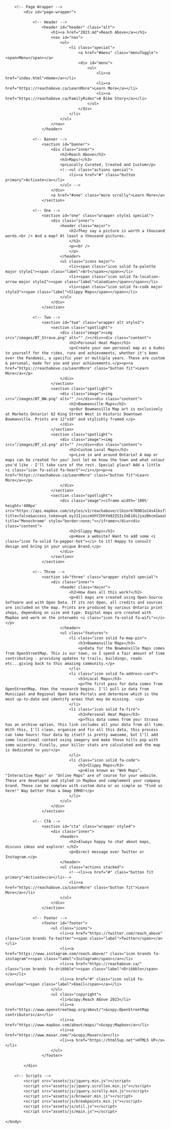 ---
---
<html>
	<head>
		<title>Reach Above</title>
		<meta charset="utf-8" />
		<meta name="viewport" content="width=device-width, initial-scale=1, user-scalable=no" />
		<link rel="stylesheet" href="assets/css/main.css" />
		<noscript><link rel="stylesheet" href="assets/css/noscript.css" /></noscript>
	</head>
	<body class="landing is-preload">

		<!-- Page Wrapper -->
			<div id="page-wrapper">

				<!-- Header -->
					<header id="header" class="alt">
						<h1><a href="2023.md">Reach Above</a></h1>
						<nav id="nav">
							<ul>
								<li class="special">
									<a href="#menu" class="menuToggle"><span>Menu</span></a>
									<div id="menu">
										<ul>
											<li><a href="index.html">Home</a></li>
											<li><a href="https://reachabove.ca/LearnMore">Learn More</a></li>
											<li><a href="https://reachabove.ca/FamilyRides">A Bike Story</a></li>
										</ul>
									</div>
								</li>
							</ul>
						</nav>
					</header>

				<!-- Banner -->
					<section id="banner">
						<div class="inner">
							<h2>Reach Above</h2>
							<h3>Maps!</h3>
							<p>Locally Curated, Created and Custom</p>
							<!--<ul class="actions special">
								<li><a href="#" class="button primary">Activate</a></li>
							</ul> -->
						</div>
						<a href="#one" class="more scrolly">Learn More</a>
					</section>

				<!-- One -->
					<section id="one" class="wrapper style1 special">
						<div class="inner">
							<header class="major">
								<h2>They say a picture is worth a thousand words.<br /> And a map? At least a thousand pictures. 
								</h2>
								<p><br />
								</p>
							</header>
							<ul class="icons major">
								<li><span class="icon solid fa-palette major style1"><span class="label">Art</span></span></li>
								<li><span class="icon solid fa-location-arrow major style2"><span class="label">Canadian</span></span></li>
								<li><span class="icon solid fa-code major style3"><span class="label">Slippy Maps</span></span></li>
							</ul>
						</div>
					</section>

				<!-- Two -->
					<section id="two" class="wrapper alt style2">
						<section class="spotlight">
							<div class="image"><img src="/images/BT_Strava.png" alt="" /></div><div class="content">
								<h2>Personal Heat Maps</h2>
								<p>Create your own personal map as a kudos to yourself for the rides, runs and achievements, whether it's been over the Pandemic, a specific year or multiple years. These are custom & personal, made for you and your achievements.</p><p><a href="https://reachabove.ca/LearnMore" class="button fit">Learn More</a></p>
							</div>
						</section>
						<section class="spotlight">
							<div class="image"><img src="/images/BT_BW.png" alt="" /></div><div class="content">
								<h2>Bowmanville Maps</h2>
								<p>Our Bowmanville Map art is exclusively at Markets Ontario! 62 King Street West in Historic Downtown Bowmanville. Prints are 12"x16" and stylishly framed.</p>
							</div>
						</section>
						<section class="spotlight">
							<div class="image"><img src="/images/BT_x3.png" alt="" /></div><div class="content">
								<h2>Custom Local Maps</h2>
								<p>Live in and around Ontario? A map or maps can be created for you! Just let me know the town and what colour you'd like - I'll take care of the rest. Special place? Add a little <i class="icon fa-solid fa-heart"></i></p><p><a href="https://reachabove.ca/LearnMore" class="button fit">Learn More</a></p>
							</div>
						</section>
						<section class="spotlight">
							<div class="image"><iframe width='100%' height='400px' src="https://api.mapbox.com/styles/v1/reachabove/clbzork76001e14s41ksf2ecd.html?title=false&access_token=pk.eyJ1IjoicmVhY2hhYm92ZSIsImEiOiJjazBkcm1wazUwYWNmM2xxZXhhNW1sc2hmIn0.ybV26N8Bl8WyZejLHvwiCw&zoomwheel=false#1.00/42.34/-100.34" title="Monochrome" style="border:none;"></iframe></div><div class="content">
								<h2>Slippy Maps</h2>
								<p>Have a website? Want to add some <i class="icon fa-solid fa-pepper-hot"></i> to it? Happy to consult design and bring in your unique Brand.</p>
							</div>
						</section>		
					</section>  

				<!-- Three -->
					<section id="three" class="wrapper style3 special">
						<div class="inner">
							<header class="major">
								<h2>How does all this work?</h2>
								<p>All maps are created using Open-Source Software and with Open Data. If its not Open, all credits and sources are included on the map. Prints are produced by various Ontario print shops, depending on size and type. Digital maps are created with Mapbox and work on the interwebs <i class="icon fa-solid fa-wifi"></i></p>
							</header>
							<ul class="features">
								<li class="icon solid fa-map-pin">
									<h3>Bowmanville Maps</h3>
									<p>Data for the Bowmanville Maps comes from OpenStreetMap. This is our town, so I spend a fair amount of time contributing - providing updates to trails, buildings, roads etc...giving back to this amazing community.</p>
								</li>
								<li class="icon solid fa-address-card">
									<h3>Local Maps</h3>
									<p>The first pass for data comes from OpenStreetMap, then the research begins. I'll pull in data from Municipal and Regional Open Data Portals and determine which is the most up-to-date and identify areas that may be missing.  </p>
								</li>
								<li class="icon solid fa-fire">
									<h3>Personal Heat Maps</h3>
									<p>This data comes from you! Strava has an archive option, this link includes all your data from all time. With this, I'll clean, organize and fix all this data, this process can take hours! Your data by itself is pretty awesome, but I'll add some locational context using imagery and make those hills pop with some wizardry. Finally, your killer stats are calculated and the map is dedicated to you!</p>
								</li>
								<li class="icon solid fa-code">
									<h3>Slippy Maps</h3>
									<p>Also known as "Web Maps", "Interactive Maps" or "Online Maps" are of course for your website. These are developed and styled in Mapbox and complement your company brand. These can be complex with custom data or as simple as "Find us here!" Way better than a Gmap IMHO!</p>
								</li>
							</ul>
						</div>
					</section>

				<!-- CTA -->
					<section id="cta" class="wrapper style4">
						<div class="inner">
							<header>
								<h2>Always happy to chat about maps, discuss ideas and explore! </h2>
								<p>Direct message over Twitter or Instagram.</p>
							</header>
							<ul class="actions stacked">
								<!--<li><a href="#" class="button fit primary">Activate</a></li>-->
								<li><a href="https://reachabove.ca/LearnMore" class="button fit">Learn More</a></li>
							</ul>
						</div>
					</section>

				<!-- Footer -->
					<footer id="footer">
						<ul class="icons">
							<li><a href="https://twitter.com/reach_above" class="icon brands fa-twitter"><span class="label">Twitter</span></a></li>
							<li><a href="https://www.instagram.com/reach.above/" class="icon brands fa-instagram"><span class="label">Instagram</span></a></li>
							<li><a href="https://reachabove.ca/" class="icon brands fa-dribbble"><span class="label">Dribbble</span></a></li>
							<li><a href="#" class="icon solid fa-envelope"><span class="label">Email</span></a></li>
						</ul>
						<ul class="copyright">
							<li>&copy;Reach Above 2023</li>
							<li><a href="https://www.openstreetmap.org/about/">&copy;OpenStreetMap contributors</a></li>
							<li><a href="https://www.mapbox.com/about/maps/">&copy;Mapbox</a></li>
							<li><a href="https://www.maxar.com/">&copy;Maxar</a></li>
							<li><a href="https://html5up.net">HTML5 UP</a></li>
						</ul>
					</footer>

			</div>

		<!-- Scripts -->
			<script src="assets/js/jquery.min.js"></script>
			<script src="assets/js/jquery.scrollex.min.js"></script>
			<script src="assets/js/jquery.scrolly.min.js"></script>
			<script src="assets/js/browser.min.js"></script>
			<script src="assets/js/breakpoints.min.js"></script>
			<script src="assets/js/util.js"></script>
			<script src="assets/js/main.js"></script>

	</body>
</html>
